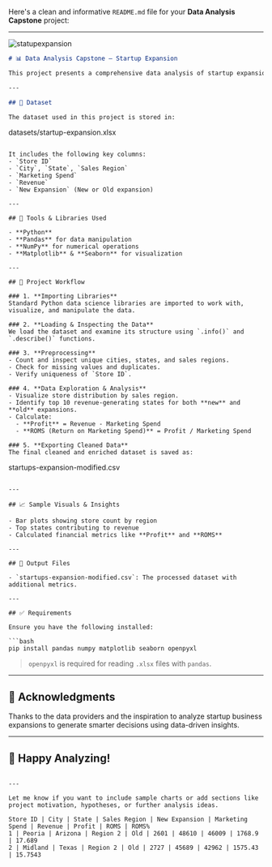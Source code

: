 
Here's a clean and informative `README.md` file for your **Data Analysis Capstone** project:

---
![statupexpansion](https://github.com/user-attachments/assets/9055cf0b-81a2-4f6f-9df7-87957e5fba0d)

```markdown
# 📊 Data Analysis Capstone – Startup Expansion

This project presents a comprehensive data analysis of startup expansion across various cities and states. The dataset contains information about marketing spend, revenue, store location, and expansion status, which we explore and analyze to generate meaningful insights.

---

## 📁 Dataset

The dataset used in this project is stored in:
```
datasets/startup-expansion.xlsx
```

It includes the following key columns:
- `Store ID`
- `City`, `State`, `Sales Region`
- `Marketing Spend`
- `Revenue`
- `New Expansion` (New or Old expansion)

---

## 🔧 Tools & Libraries Used

- **Python**
- **Pandas** for data manipulation
- **NumPy** for numerical operations
- **Matplotlib** & **Seaborn** for visualization

---

## 🧠 Project Workflow

### 1. **Importing Libraries**
Standard Python data science libraries are imported to work with, visualize, and manipulate the data.

### 2. **Loading & Inspecting the Data**
We load the dataset and examine its structure using `.info()` and `.describe()` functions.

### 3. **Preprocessing**
- Count and inspect unique cities, states, and sales regions.
- Check for missing values and duplicates.
- Verify uniqueness of `Store ID`.

### 4. **Data Exploration & Analysis**
- Visualize store distribution by sales region.
- Identify top 10 revenue-generating states for both **new** and **old** expansions.
- Calculate:
  - **Profit** = Revenue - Marketing Spend
  - **ROMS (Return on Marketing Spend)** = Profit / Marketing Spend

### 5. **Exporting Cleaned Data**
The final cleaned and enriched dataset is saved as:
```
startups-expansion-modified.csv
```

---

## 📈 Sample Visuals & Insights

- Bar plots showing store count by region
- Top states contributing to revenue
- Calculated financial metrics like **Profit** and **ROMS**

---

## 💾 Output Files

- `startups-expansion-modified.csv`: The processed dataset with additional metrics.

---

## ✅ Requirements

Ensure you have the following installed:

```bash
pip install pandas numpy matplotlib seaborn openpyxl
```

> `openpyxl` is required for reading `.xlsx` files with `pandas`.

---

## 🙌 Acknowledgments

Thanks to the data providers and the inspiration to analyze startup business expansions to generate smarter decisions using data-driven insights.

---

## 🚀 Happy Analyzing!
```

---

Let me know if you want to include sample charts or add sections like project motivation, hypotheses, or further analysis ideas.

Store ID | City | State | Sales Region | New Expansion | Marketing Spend | Revenue | Profit | ROMS | ROMS%
1 | Peoria | Arizona | Region 2 | Old | 2601 | 48610 | 46009 | 1768.9 | 17.689
2 | Midland | Texas | Region 2 | Old | 2727 | 45689 | 42962 | 1575.43 | 15.7543
